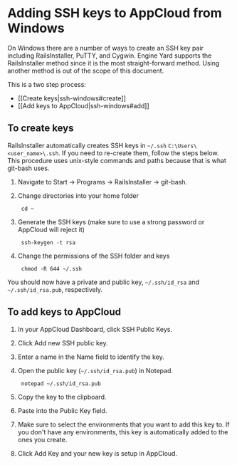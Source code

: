 # Adding SSH keys to AppCloud from Windows

On Windows there are a number of ways to create an SSH key pair including
RailsInstaller, PuTTY, and Cygwin. Engine Yard supports the RailsInstaller
method since it is the most straight-forward method. Using another method
is out of the scope of this document.

This is a two step process:

* [[Create keys|ssh-windows#create]]
* [[Add keys to AppCloud|ssh-windows#add]]

<h2 id="create"> To create keys</h2>

RailsInstaller automatically creates SSH keys in `~/.ssh`
`C:\Users\<user_name>\.ssh`. If you need to re-create them, follow the steps below. This procedure uses unix-style commands and paths because that is what git-bash uses.

1. Navigate to Start -> Programs -> RailsInstaller -> git-bash.

1. Change directories into your home folder

        cd ~

2. Generate the SSH keys (make sure to use a strong password or AppCloud will
reject it)

        ssh-keygen -t rsa

3. Change the permissions of the SSH folder and keys

        chmod -R 644 ~/.ssh

You should now have a private and public key, `~/.ssh/id_rsa` and `~/.ssh/id_rsa.pub`, respectively.

<h2 id="add"> To add keys to AppCloud </h2>

1. In your AppCloud Dashboard, click SSH Public Keys.

2. Click Add new SSH public key.

3. Enter a name in the Name field to identify the key.

4. Open the public key (`~/.ssh/id_rsa.pub`) in Notepad.

        notepad ~/.ssh/id_rsa.pub
        
5. Copy the key to the clipboard.

6. Paste into the Public Key field.

7. Make sure to select the environments that you want to add this key to. If you don't
have any environments, this key is automatically added to the ones you create.

8. Click Add Key and your new key is setup in AppCloud.
